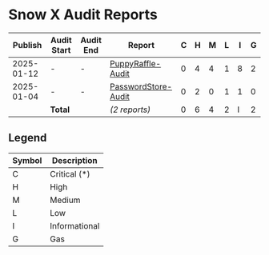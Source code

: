 # Snow X Audit Reports



| Publish    | Audit Start | Audit End  | Report                                                       | C   | H   | M   | L   | I   | G   |
| ---------- | ----------- | ---------- | -----------------------------------------------------------  | --- | --- | --- | --- | --- | --- |
| 2025-01-12 |      -      |      -     | [PuppyRaffle-Audit](2025-01-12%20PuppyRaffle-Audit.pdf)      | 0   | 4   | 4   | 1   | 8   | 2   |
| 2025-01-04 |      -      |      -     | [PasswordStore-Audit](2025-01-04%20passwordStore-Audit.pdf)  | 0   | 2   | 0   | 1   | 1   | 0   |
|            | **Total**   |            | _(2 reports)_                                                | 0   | 6   | 4   | 2   | I   | 2   |

## Legend

| Symbol | Description   |
| ------ | ------------- |
| C      | Critical (\*) |
| H      | High          |
| M      | Medium        |
| L      | Low           |
| I      | Informational |
| G      | Gas           |
